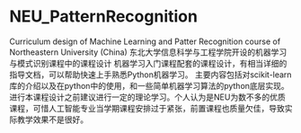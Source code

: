 # NEU_PatternRecognition
Curriculum design of Machine Learning and Patter Recognition course of Northeastern University (China)
东北大学信息科学与工程学院开设的机器学习与模式识别课程中的课程设计
机器学习入门课程配套的课程设计，有相当详细的指导文档，可以帮助快速上手熟悉Python机器学习。
主要内容包括对scikit-learn库的介绍以及在python中的使用，和一些简单机器学习算法的python底层实现。
进行本课程设计之前建议进行一定的理论学习。个人认为是NEU为数不多的优质课程，可惜人工智能专业当学期课程安排过于紧张，前置课程也质量欠佳，导致实际教学效果不是很好。

